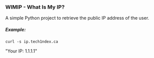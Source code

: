 ### WIMIP - What Is My IP?

A simple Python project to retrieve the public IP address of the user.

##### Example:

```
curl -s ip.tech1ndex.ca
```
"Your IP: 1.1.1.1"
